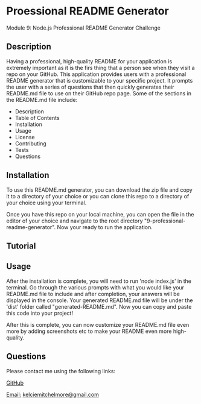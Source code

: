 # Proessional README Generator

Module 9: Node.js Professional README Generator Challenge

## Description 

Having a professional, high-quality README for your application is extremely important as it is the firs thing that a person see when they visit a repo on your GitHub. This application provides users with a professional README generator that is customizable to your specific project. It prompts the user with a series of questions that then quickly generates their README.md file to use on their GitHub repo page. Some of the sections in the README.md file include:
- Description
- Table of Contents
- Installation
- Usage
- License
- Contributing
- Tests
- Questions

## Installation

To use this README.md generator, you can download the zip file and copy it to a directory of your choice or you can clone this repo to a directory of your choice using your terminal. 

Once you have this repo on your local machine, you can open the file in the editor of your choice and navigate to the root directory "9-professional-readme-generator". Now your ready to run the application.

## Tutorial

## Usage 

After the installation is complete, you will need to run 'node index.js' in the terminal. Go through the various prompts with what you would like your README.md file to include and after completion, your answers will be displayed in the console. Your generated README.md file will be under the 'dist' folder called "generated-README.md". Now you can copy and paste this code into your project!

After this is complete, you can now customize your README.md file even more by adding screenshots etc to make your README even more high-quality.

## Questions

Please contact me using the following links: 

[GitHub](https://github.com/kelcmitch97)

[Email:](kelciemitchelmore@gmail.com) kelciemitchelmore@gmail.com


